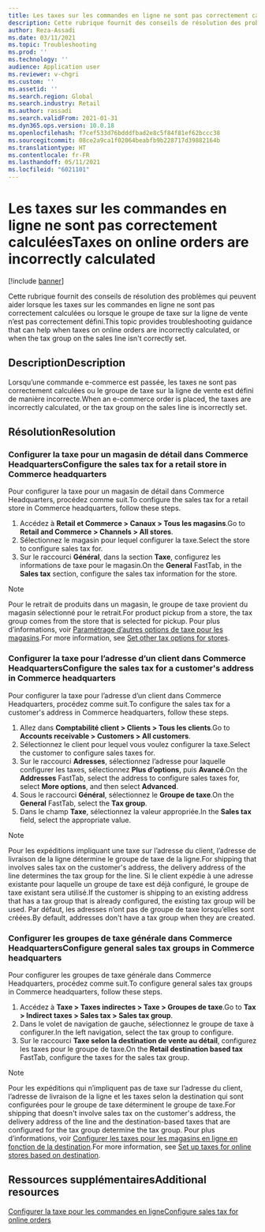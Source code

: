 ```yaml
---
title: Les taxes sur les commandes en ligne ne sont pas correctement calculées
description: Cette rubrique fournit des conseils de résolution des problèmes qui peuvent aider lorsque les taxes sur les commandes en ligne ne sont pas correctement calculées ou lorsque le groupe de taxe sur la ligne de vente n’est pas correctement défini.
author: Reza-Assadi
ms.date: 03/11/2021
ms.topic: Troubleshooting
ms.prod: ''
ms.technology: ''
audience: Application user
ms.reviewer: v-chgri
ms.custom: ''
ms.assetid: ''
ms.search.region: Global
ms.search.industry: Retail
ms.author: rassadi
ms.search.validFrom: 2021-01-31
ms.dyn365.ops.version: 10.0.18
ms.openlocfilehash: f7cef533d76bdddfbad2e8c5f84f81ef62bccc38
ms.sourcegitcommit: 08ce2a9ca1f02064beabfb9b228717d39882164b
ms.translationtype: HT
ms.contentlocale: fr-FR
ms.lasthandoff: 05/11/2021
ms.locfileid: "6021101"
---
```

# <a name="taxes-on-online-orders-are-incorrectly-calculated"></a><span data-ttu-id="0e351-103">Les taxes sur les commandes en ligne ne sont pas correctement calculées</span><span class="sxs-lookup"><span data-stu-id="0e351-103">Taxes on online orders are incorrectly calculated</span></span>

[!include [banner](../../includes/banner.md)]

<span data-ttu-id="0e351-104">Cette rubrique fournit des conseils de résolution des problèmes qui peuvent aider lorsque les taxes sur les commandes en ligne ne sont pas correctement calculées ou lorsque le groupe de taxe sur la ligne de vente n’est pas correctement défini.</span><span class="sxs-lookup"><span data-stu-id="0e351-104">This topic provides troubleshooting guidance that can help when taxes on online orders are incorrectly calculated, or when the tax group on the sales line isn't correctly set.</span></span>

## <a name="description"></a><span data-ttu-id="0e351-105">Description</span><span class="sxs-lookup"><span data-stu-id="0e351-105">Description</span></span>

<span data-ttu-id="0e351-106">Lorsqu’une commande e-commerce est passée, les taxes ne sont pas correctement calculées ou le groupe de taxe sur la ligne de vente est défini de manière incorrecte.</span><span class="sxs-lookup"><span data-stu-id="0e351-106">When an e-commerce order is placed, the taxes are incorrectly calculated, or the tax group on the sales line is incorrectly set.</span></span>

## <a name="resolution"></a><span data-ttu-id="0e351-107">Résolution</span><span class="sxs-lookup"><span data-stu-id="0e351-107">Resolution</span></span>

### <a name="configure-the-sales-tax-for-a-retail-store-in-commerce-headquarters"></a><span data-ttu-id="0e351-108">Configurer la taxe pour un magasin de détail dans Commerce Headquarters</span><span class="sxs-lookup"><span data-stu-id="0e351-108">Configure the sales tax for a retail store in Commerce headquarters</span></span>

<span data-ttu-id="0e351-109">Pour configurer la taxe pour un magasin de détail dans Commerce Headquarters, procédez comme suit.</span><span class="sxs-lookup"><span data-stu-id="0e351-109">To configure the sales tax for a retail store in Commerce headquarters, follow these steps.</span></span>

1. <span data-ttu-id="0e351-110">Accédez à **Retail et Commerce \> Canaux \> Tous les magasins**.</span><span class="sxs-lookup"><span data-stu-id="0e351-110">Go to **Retail and Commerce \> Channels \> All stores**.</span></span>
1. <span data-ttu-id="0e351-111">Sélectionnez le magasin pour lequel configurer la taxe.</span><span class="sxs-lookup"><span data-stu-id="0e351-111">Select the store to configure sales tax for.</span></span>
1. <span data-ttu-id="0e351-112">Sur le raccourci **Général**, dans la section **Taxe**, configurez les informations de taxe pour le magasin.</span><span class="sxs-lookup"><span data-stu-id="0e351-112">On the **General** FastTab, in the **Sales tax** section, configure the sales tax information for the store.</span></span>

> [!NOTE]
> <span data-ttu-id="0e351-113">Pour le retrait de produits dans un magasin, le groupe de taxe provient du magasin sélectionné pour le retrait.</span><span class="sxs-lookup"><span data-stu-id="0e351-113">For product pickup from a store, the tax group comes from the store that is selected for pickup.</span></span> <span data-ttu-id="0e351-114">Pour plus d’informations, voir [Paramétrage d’autres options de taxe pour les magasins](/dynamicsax-2012/appuser-itpro/set-other-tax-options-for-stores).</span><span class="sxs-lookup"><span data-stu-id="0e351-114">For more information, see [Set other tax options for stores](/dynamicsax-2012/appuser-itpro/set-other-tax-options-for-stores).</span></span>

### <a name="configure-the-sales-tax-for-a-customers-address-in-commerce-headquarters"></a><span data-ttu-id="0e351-115">Configurer la taxe pour l’adresse d’un client dans Commerce Headquarters</span><span class="sxs-lookup"><span data-stu-id="0e351-115">Configure the sales tax for a customer's address in Commerce headquarters</span></span>

<span data-ttu-id="0e351-116">Pour configurer la taxe pour l’adresse d’un client dans Commerce Headquarters, procédez comme suit.</span><span class="sxs-lookup"><span data-stu-id="0e351-116">To configure the sales tax for a customer's address in Commerce headquarters, follow these steps.</span></span>

1. <span data-ttu-id="0e351-117">Allez dans **Comptabilité client \> Clients \> Tous les clients**.</span><span class="sxs-lookup"><span data-stu-id="0e351-117">Go to **Accounts receivable \> Customers \> All customers**.</span></span>
1. <span data-ttu-id="0e351-118">Sélectionnez le client pour lequel vous voulez configurer la taxe.</span><span class="sxs-lookup"><span data-stu-id="0e351-118">Select the customer to configure sales taxes for.</span></span>
1. <span data-ttu-id="0e351-119">Sur le raccourci **Adresses**, sélectionnez l’adresse pour laquelle configurer les taxes, sélectionnez **Plus d’options**, puis **Avancé**.</span><span class="sxs-lookup"><span data-stu-id="0e351-119">On the **Addresses** FastTab, select the address to configure sales taxes for, select **More options**, and then select **Advanced**.</span></span>
1. <span data-ttu-id="0e351-120">Sous le raccourci **Général**, sélectionnez le **Groupe de taxe**.</span><span class="sxs-lookup"><span data-stu-id="0e351-120">On the **General** FastTab, select the **Tax group**.</span></span>
1. <span data-ttu-id="0e351-121">Dans le champ **Taxe**, sélectionnez la valeur appropriée.</span><span class="sxs-lookup"><span data-stu-id="0e351-121">In the **Sales tax** field, select the appropriate value.</span></span>

> [!NOTE]
> <span data-ttu-id="0e351-122">Pour les expéditions impliquant une taxe sur l’adresse du client, l’adresse de livraison de la ligne détermine le groupe de taxe de la ligne.</span><span class="sxs-lookup"><span data-stu-id="0e351-122">For shipping that involves sales tax on the customer's address, the delivery address of the line determines the tax group for the line.</span></span> <span data-ttu-id="0e351-123">Si le client expédie à une adresse existante pour laquelle un groupe de taxe est déjà configuré, le groupe de taxe existant sera utilisé.</span><span class="sxs-lookup"><span data-stu-id="0e351-123">If the customer is shipping to an existing address that has a tax group that is already configured, the existing tax group will be used.</span></span> <span data-ttu-id="0e351-124">Par défaut, les adresses n’ont pas de groupe de taxe lorsqu’elles sont créées.</span><span class="sxs-lookup"><span data-stu-id="0e351-124">By default, addresses don't have a tax group when they are created.</span></span>

### <a name="configure-general-sales-tax-groups-in-commerce-headquarters"></a><span data-ttu-id="0e351-125">Configurer les groupes de taxe générale dans Commerce Headquarters</span><span class="sxs-lookup"><span data-stu-id="0e351-125">Configure general sales tax groups in Commerce headquarters</span></span>

<span data-ttu-id="0e351-126">Pour configurer les groupes de taxe générale dans Commerce Headquarters, procédez comme suit.</span><span class="sxs-lookup"><span data-stu-id="0e351-126">To configure general sales tax groups in Commerce headquarters, follow these steps.</span></span>

1. <span data-ttu-id="0e351-127">Accédez à **Taxe \> Taxes indirectes \> Taxe \> Groupes de taxe**.</span><span class="sxs-lookup"><span data-stu-id="0e351-127">Go to **Tax \> Indirect taxes \> Sales tax \> Sales tax group**.</span></span>
1. <span data-ttu-id="0e351-128">Dans le volet de navigation de gauche, sélectionnez le groupe de taxe à configurer.</span><span class="sxs-lookup"><span data-stu-id="0e351-128">In the left navigation, select the tax group to configure.</span></span>
1. <span data-ttu-id="0e351-129">Sur le raccourci **Taxe selon la destination de vente au détail**, configurez les taxes pour le groupe de taxe.</span><span class="sxs-lookup"><span data-stu-id="0e351-129">On the **Retail destination based tax** FastTab, configure the taxes for the sales tax group.</span></span>

> [!NOTE]
> <span data-ttu-id="0e351-130">Pour les expéditions qui n’impliquent pas de taxe sur l’adresse du client, l’adresse de livraison de la ligne et les taxes selon la destination qui sont configurées pour le groupe de taxe déterminent le groupe de taxe.</span><span class="sxs-lookup"><span data-stu-id="0e351-130">For shipping that doesn't involve sales tax on the customer's address, the delivery address of the line and the destination-based taxes that are configured for the tax group determine the tax group.</span></span> <span data-ttu-id="0e351-131">Pour plus d’informations, voir [Configurer les taxes pour les magasins en ligne en fonction de la destination](/dynamicsax-2012/appuser-itpro/set-up-taxes-for-online-stores-based-on-destination).</span><span class="sxs-lookup"><span data-stu-id="0e351-131">For more information, see [Set up taxes for online stores based on destination](/dynamicsax-2012/appuser-itpro/set-up-taxes-for-online-stores-based-on-destination).</span></span>

## <a name="additional-resources"></a><span data-ttu-id="0e351-132">Ressources supplémentaires</span><span class="sxs-lookup"><span data-stu-id="0e351-132">Additional resources</span></span>

[<span data-ttu-id="0e351-133">Configurer la taxe pour les commandes en ligne</span><span class="sxs-lookup"><span data-stu-id="0e351-133">Configure sales tax for online orders</span></span>](../sales-tax-config.md)